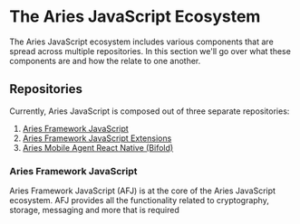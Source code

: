 # The Aries JavaScript Ecosystem

The Aries JavaScript ecosystem includes various components that are spread across multiple repositories. In this section we'll go over what these components are and how the relate to one another.

## Repositories

Currently, Aries JavaScript is composed out of three separate repositories:

1. [Aries Framework JavaScript](https://github.com/hyperledger/aries-framework-javascript)
2. [Aries Framework JavaScript Extensions](https://github.com/hyperledger/aries-framework-javascript-ext)
3. [Aries Mobile Agent React Native (Bifold)](https://github.com/hyperledger/aries-mobile-agent-react-native)

### Aries Framework JavaScript

Aries Framework JavaScript (AFJ) is at the core of the Aries JavaScript ecosystem. AFJ provides all the functionality related to cryptography, storage, messaging and more that is required
